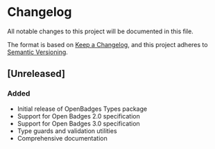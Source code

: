 # Changelog

All notable changes to this project will be documented in this file.

The format is based on [Keep a Changelog](https://keepachangelog.com/en/1.0.0/),
and this project adheres to [Semantic Versioning](https://semver.org/spec/v2.0.0.html).

## [Unreleased]

### Added
- Initial release of OpenBadges Types package
- Support for Open Badges 2.0 specification
- Support for Open Badges 3.0 specification
- Type guards and validation utilities
- Comprehensive documentation
